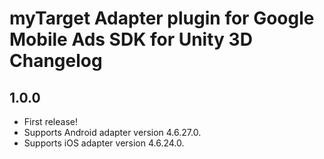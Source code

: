 # myTarget Adapter plugin for Google Mobile Ads SDK for Unity 3D Changelog

## 1.0.0

- First release!
- Supports Android adapter version 4.6.27.0.
- Supports iOS adapter version 4.6.24.0.
